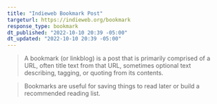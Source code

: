 ```yaml
---
title: "Indieweb Bookmark Post"
targeturl: https://indieweb.org/bookmark
response_type: bookmark
dt_published: "2022-10-10 20:39 -05:00"
dt_updated: "2022-10-10 20:39 -05:00"
---
```


> A bookmark (or linkblog) is a post that is primarily comprised of a URL, often title text from that URL, sometimes optional text describing, tagging, or quoting from its contents.

> Bookmarks are useful for saving things to read later or build a recommended reading list. 